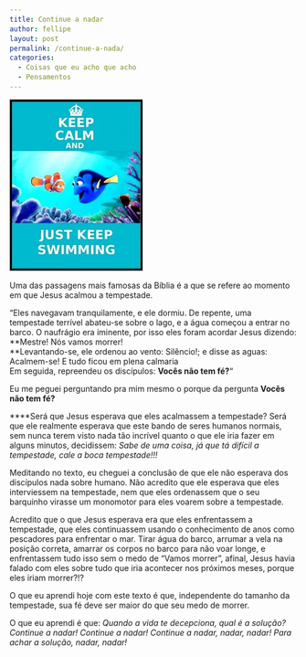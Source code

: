 ```yaml
---
title: Continue a nadar
author: fellipe
layout: post
permalink: /continue-a-nada/
categories:
  - Coisas que eu acho que acho
  - Pensamentos
---
```

[<img class="size-medium wp-image-230 aligncenter" alt="f686a29c512b38f817edea2c45a9210a" src="/img/posts/2014/07/f686a29c512b38f817edea2c45a9210a-233x300.jpg" width="233" height="300" />][1]

Uma das passagens mais famosas da Bíblia é a que se refere ao momento em que Jesus acalmou a tempestade.

&#8220;Eles navegavam tranquilamente, e ele dormiu. De repente, uma tempestade terrível abateu-se sobre o lago, e a água começou a entrar no barco. O naufrágio era iminente, por isso eles foram acordar Jesus dizendo: **Mestre! Nós vamos morrer!  
**<span style="font-size: 1em;">Levantando-se, ele ordenou ao vento: Silêncio!; e disse as aguas: Acalmem-se! E tudo ficou em plena calmaria<br /> </span><span style="font-size: 1em;">Em seguida, repreendeu os discípulos: </span><strong style="font-size: 1em;">Vocês não tem fé?</strong><span style="font-size: 1em;">&#8220;</span>

Eu me peguei perguntando pra mim mesmo o porque da pergunta **Vocês não tem fé?**

****Será que Jesus esperava que eles acalmassem a tempestade? Será que ele realmente esperava que este bando de seres humanos normais, sem nunca terem visto nada tão incrível quanto o que ele iria fazer em alguns minutos, decidissem: *Sabe de uma coisa, já que tá difícil a tempestade, cale a boca tempestade!!!*

Meditando no texto, eu cheguei a conclusão de que ele não esperava dos discípulos nada sobre humano. Não acredito que ele esperava que eles interviessem na tempestade, nem que eles ordenassem que o seu barquinho virasse um monomotor para eles voarem sobre a tempestade.

Acredito que o que Jesus esperava era que eles enfrentassem a tempestade, que eles continuassem usando o conhecimento de anos como pescadores para enfrentar o mar. Tirar água do barco, arrumar a vela na posição correta, amarrar os corpos no barco para não voar longe, e enfrentassem tudo isso sem o medo de &#8220;Vamos morrer&#8221;, afinal, Jesus havia falado com eles sobre tudo que iria acontecer nos próximos meses, porque eles iriam morrer?!?

O que eu aprendi hoje com este texto é que, independente do tamanho da tempestade, sua fé deve ser maior do que seu medo de morrer.

O que eu aprendi é que: *Quando a vida te decepciona, qual é a solução? Continue a nadar! Continue a nadar! Continue a nadar, nadar, nadar! Para achar a solução, nadar, nadar!*

 [1]: /img/posts/2014/07/f686a29c512b38f817edea2c45a9210a.jpg